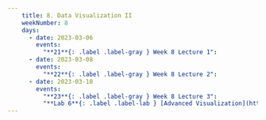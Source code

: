 ```yaml
---
    title: 8. Data Visualization II
    weekNumber: 8
    days:
      - date: 2023-03-06
        events:
          "**21**{: .label .label-gray } Week 8 Lecture 1":
      - date: 2023-03-08
        events:
          "**22**{: .label .label-gray } Week 8 Lecture 2":
      - date: 2023-03-10
        events:
          "**23**{: .label .label-gray } Week 8 Lecture 3":
          "**Lab 6**{: .label .label-lab } [Advanced Visualization](https://datahub.berkeley.edu/)":         
---
```

